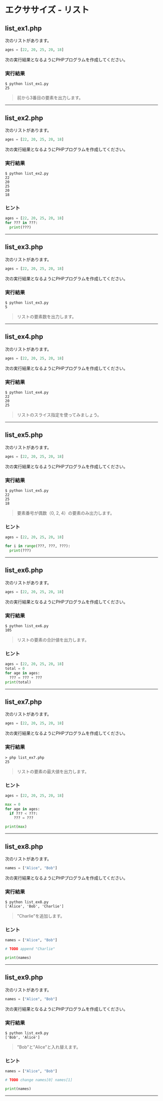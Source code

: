# エクササイズ - リスト

## list_ex1.php

次のリストがあります。

```python
ages = [22, 20, 25, 20, 18]
```

次の実行結果となるようにPHPプログラムを作成してください。

### 実行結果

```
$ python list_ex1.py 
25
```

> 前から3番目の要素を出力します。

---


## list_ex2.php

次のリストがあります。

```python
ages = [22, 20, 25, 20, 18]
```

次の実行結果となるようにPHPプログラムを作成してください。

### 実行結果

```
$ python list_ex2.py 
22
20
25
20
18
```

### ヒント

```python
ages = [22, 20, 25, 20, 18]
for ??? in ???:
  print(???)
```

---

## list_ex3.php

次のリストがあります。

```python
ages = [22, 20, 25, 20, 18]
```

次の実行結果となるようにPHPプログラムを作成してください。

### 実行結果

```
$ python list_ex3.py 
5
```

> リストの要素数を出力します。

---


## list_ex4.php

次のリストがあります。

```python
ages = [22, 20, 25, 20, 18]
```

次の実行結果となるようにPHPプログラムを作成してください。

### 実行結果

```
$ python list_ex4.py
22
20
25
```

> リストのスライス指定を使ってみましょう。

---

## list_ex5.php

次のリストがあります。

```python
ages = [22, 20, 25, 20, 18]
```

次の実行結果となるようにPHPプログラムを作成してください。

### 実行結果

```
$ python list_ex5.py
22
25
18
```

> 要素番号が偶数（0, 2, 4）の要素のみ出力します。

### ヒント

```python
ages = [22, 20, 25, 20, 18]

for i in range(???, ???, ???):
  print(???)
```

---

## list_ex6.php

次のリストがあります。

```python
ages = [22, 20, 25, 20, 18]
```

次の実行結果となるようにPHPプログラムを作成してください。

### 実行結果

```
$ python list_ex6.py
105
```

> リストの要素の合計値を出力します。

### ヒント

```python
ages = [22, 20, 25, 20, 18]
total = 0
for age in ages:
  ??? = ??? + ???
print(total)
```

---

## list_ex7.php

次のリストがあります。

```python
ages = [22, 20, 25, 20, 18]
```

次の実行結果となるようにPHPプログラムを作成してください。

### 実行結果

```
> php list_ex7.php
25
```

> リストの要素の最大値を出力します。


### ヒント

```python
ages = [22, 20, 25, 20, 18]

max = 0
for age in ages:
  if ??? < ???:
    ??? = ???

print(max)
```

---

## list_ex8.php

次のリストがあります。

```python
names = ["Alice", "Bob"]
```

次の実行結果となるようにPHPプログラムを作成してください。

### 実行結果

```
$ python list_ex8.py
['Alice', 'Bob', 'Charlie']
```

> "Charlie"を追加します。


### ヒント

```python
names = ["Alice", "Bob"]

# TODO append "Charlie"

print(names)
```

---

## list_ex9.php

次のリストがあります。

```python
names = ["Alice", "Bob"]
```

次の実行結果となるようにPHPプログラムを作成してください。

### 実行結果

```
$ python list_ex9.py 
['Bob', 'Alice']
```

> "Bob"と"Alice"と入れ替えます。

### ヒント

```python
names = ["Alice", "Bob"]

# TODO change names[0] names[1]

print(names)
```

---

